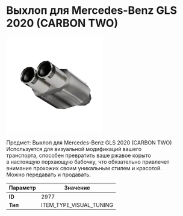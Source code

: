 # Выхлоп для Mercedes-Benz GLS 2020 (CARBON TWO)

![Item Image](../img/2977.webp?raw=true)

Предмет: Выхлоп для Mercedes-Benz GLS 2020 (CARBON TWO)<br>Используется для визуальной модификаций вашего<br>транспорта, способен превратить ваше ржавое корыто<br>в настоящую порхающую бабочку, что обязательно привлечет<br>внимание прохожих своим уникальным стилем и красотой.<br>Можно передавать и продавать.


| Параметр | Значение |
|----------|----------|
| **ID** | 2977 |
| **Тип** | ITEM_TYPE_VISUAL_TUNING |

